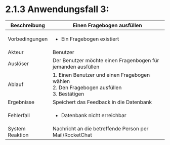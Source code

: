 # 2.1.3 Anwendungsfall 3: 

| Beschreibung | Einen Fragebogen ausfüllen |
| ------------- | --- |
| Vorbedingungen | <ul><li> Ein Fragebogen existiert </li></ul> |
| Akteur | Benutzer |
| Auslöser | Der Benutzer möchte einen Fragenbogen für jemanden ausfüllen |
| Ablauf | 1. Einen Benutzer und einen Fragebogen wählen <br/> 2. Den Fragebogen ausfüllen <br/> 3. Bestätigen |
| Ergebnisse | Speichert das Feedback in die Datenbank |
| Fehlerfall | <ul><li> Datenbank nicht erreichbar </li></ul>| 
| System Reaktion | Nachricht an die betreffende Person per Mail/RocketChat |
